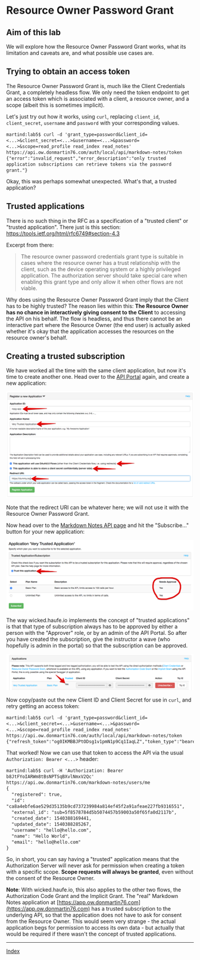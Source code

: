 # Resource Owner Password Grant

## Aim of this lab

We will explore how the Resource Owner Password Grant works, what its limitation and caveats are, and what possible use cases are.

## Trying to obtain an access token

The Resource Owner Password Grant is, much like the Client Credentials Grant, a completely headless flow. We only need the token endpoint to get an access token which is associated with a client, a resource owner, and a scope (albeit this is sometimes implicit).

Let's just try out how it works, using `curl`, replacing `client_id`, `client_secret`, `username` and `password` with your corresponding values.

```
martind:lab5$ curl -d 'grant_type=password&client_id=<...>&client_secret=<...>&username=<...>&password=<...>&scope=read_profile read_index read_notes' https://api.ow.donmartin76.com/auth/local/api/markdown-notes/token
{"error":"invalid_request","error_description":"only trusted application subscriptions can retrieve tokens via the password grant."}
```

Okay, this was perhaps somewhat unexpected. What's that, a trusted application?

## Trusted applications

There is no such thing in the RFC as a specification of a "trusted client" or "trusted application". There just is this section: https://tools.ietf.org/html/rfc6749#section-4.3

Excerpt from there:

> The resource owner password credentials grant type is suitable in
  cases where the resource owner has a trust relationship with the
  client, such as the device operating system or a highly privileged
  application.  The authorization server should take special care when
  enabling this grant type and only allow it when other flows are not
  viable.

Why does using the Resource Owner Password Grant imply that the Client has to be highly trusted? The reason lies within this: **The Resource Owner has no chance in interactively giving consent to the Client** to accessing the API on his behalf. The flow is headless, and thus there cannot be an interactive part where the Resource Owner (the end user) is actually asked whether it's okay that the application accesses the resources on the resource owner's behalf.

## Creating a trusted subscription

We have worked all the time with the same client application, but now it's time to create another one. Head over to the [API Portal](https://portal.ow.donmartin76.com/applications) again, and create a new application:

![Very Trusted Application](images/very-trusted-app.png)

Note that the redirect URI can be whatever here; we will not use it with the Resource Owner Password Grant.

Now head over to the [Markdown Notes API page](https://portal.ow.donmartin76.com/apis/markdown-notes) and hit the "Subscribe..." button for your new application:

![Tick the trusted box](images/tick-trusted-box.png)

The way wicked.haufe.io implements the concept of "trusted applications" is that that type of subscription always has to be approved by either a person with the "Approver" role, or by an admin of the API Portal. So after you have created the subscription, give the instructor a wave (who hopefully is admin in the portal) so that the subscription can be approved.

![Trusted App Subscription](images/trusted-app.png)

Now copy/paste out the new Client ID and Client Secret for use in `curl`, and retry getting an access token:

```
martind:lab5$ curl -d 'grant_type=password&client_id=<...>&client_secret=<...>&username=<...>&password=<...>&scope=read_profile read_index read_notes' https://api.ow.donmartin76.com/auth/local/api/markdown-notes/token
{"refresh_token":"og0IKMBBJPtODsg1v1pmN1p9Cq1IaqLZ","token_type":"bearer","access_token":"b8JtFYoIARWm8tBsNPTSqBXvlNmxV2Qc","expires_in":3600}
```

That worked! Now we can use that token to access the API via the usual `Authorization: Bearer <...>` header:

```
martind:lab5$ curl -H 'Authorization: Bearer b8JtFYoIARWm8tBsNPTSqBXvlNmxV2Qc' https://api.ow.donmartin76.com/markdown-notes/users/me
{
  "registered": true,
  "id": "ca8a4ebfe6ae529d35135b9cd737239984a814ef45f2a91afeae227fb9316551",
  "external_id": "sub=5f8578784d5b5074457b59003a50f65fa0d2117b",
  "created_date": 1540388169441,
  "updated_date": 1540388285267,
  "username": "hello@hello.com",
  "name": "Hello World",
  "email": "hello@hello.com"
}
```

So, in short, you can say having a "trusted" application means that the Authorization Server will never ask for permission when creating a token with a specific scope. **Scope requests will always be granted**, even without the consent of the Resource Owner.

**Note**: With wicked.haufe.io, this also applies to the other two flows, the Authorization Code Grant and the Implicit Grant. The "real" Markdown Notes application at [https://app.ow.donmartin76.com](https://app.ow.donmartin76.com) has a trusted subscription to the underlying API, so that the application does not have to ask for consent from the Resource Owner. This would seem very strange - the actual application begs for permission to access its own data - but actually that would be required if there wasn't the concept of trusted applications.

---
[Index](../README.md)
